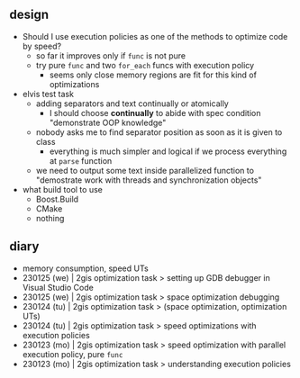 ## design

- Should I use execution policies as one of the methods to optimize code by speed?
    - so far it improves only if `func` is not pure
    - try pure `func` and two `for_each` funcs with execution policy
        - seems only close memory regions are fit for this kind of optimizations
- elvis test task
    - adding separators and text continually or atomically
        - I should choose **continually** to abide with spec condition "demonstrate OOP knowledge"
    - nobody asks me to find separator position as soon as it is given to class
        - everything is much simpler and logical if we process everything at `parse` function
    - we need to output some text inside parallelized function to "demostrate work with threads and synchronization objects"
- what build tool to use
    - Boost.Build
    - CMake
    - nothing
    
    
## diary

- memory consumption, speed UTs
- 230125 (we) | 2gis optimization task > setting up GDB debugger in Visual Studio Code
- 230125 (we) | 2gis optimization task > space optimization debugging
- 230124 (tu) | 2gis optimization task > (space optimization, optimization UTs)
- 230124 (tu) | 2gis optimization task > speed optimizations with execution policies
- 230123 (mo) | 2gis optimization task > speed optimization with parallel execution policy, pure `func`
- 230123 (mo) | 2gis optimization task > understanding execution policies
